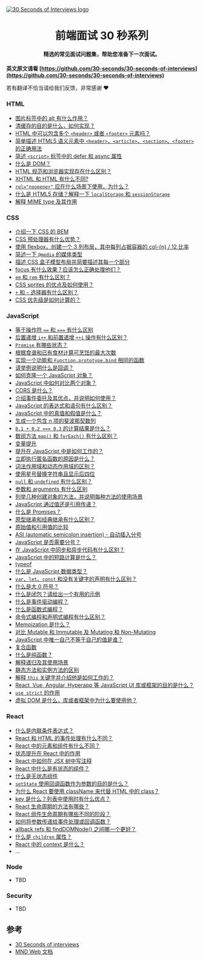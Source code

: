 <a href="https://hacpai.com/tag/30seconds"><img src="https://raw.githubusercontent.com/30-seconds/30-seconds-of-interviews/master/logo.jpg" alt="30 Seconds of Interviews logo"></a>

<h1 align="center">
  前端面试 30 秒系列
</h1>

<h4 align="center">精选的常见面试问题集，帮助您准备下一次面试。</h4>

**英文原文请看 [https://github.com/30-seconds/30-seconds-of-interviews](https://github.com/30-seconds/30-seconds-of-interviews)**

若有翻译不恰当请给我们反馈，非常感谢 :heart:

### HTML 

* [图片标签中的 alt 有什么作用？](https://hacpai.com/article/1544800582516)
* [清缓存的目的是什么，如何实现？](https://hacpai.com/article/1544845023860)
* [HTML 中可以包含多个 `<header>` 或者 `<footer>` 元素吗？](https://hacpai.com/article/1544932228390)
* [简单描述 HTML5 语义元素中 `<header>`、`<article>`、`<section>`、`<footer>` 的正确用法](https://hacpai.com/article/1544977054016)
* [简述 `<script>` 标签中的 defer 和 async 属性](https://hacpai.com/article/1545093175137)
* [什么是 DOM？](https://hacpai.com/article/1545181009513)
* [HTML 规范和浏览器实现存在什么区别？](https://hacpai.com/article/1545263006178)
* [XHTML 和 HTML 有什么不同?](https://hacpai.com/article/1545450308820)
* [`rel="noopener"` 应在什么场景下使用，为什么？](https://hacpai.com/article/1545535924073)
* [什么是 HTML5 存储？解释一下 `localStorage` 和 `sessionStorage`](https://hacpai.com/article/1545614869150)
* [解释 MIME type 及其作用](https://hacpai.com/article/1548381047741)


### CSS

* [介绍一下 CSS 的 BEM](https://hacpai.com/article/1545707000031)
* [CSS 预处理器有什么优势？](https://hacpai.com/article/1545789633753)
* [使用 flexbox，创建一个 3 列布局，其中每列占据容器的 col-{n} / 12 比率](https://hacpai.com/article/1545875909329)
* [简述一下 `@media` 的媒体类型](https://hacpai.com/article/1545961060623)
* [描述 CSS 盒子模型布局并简要描述其每一个部分](https://hacpai.com/article/1546051999340)
* [focus 有什么效果？应该怎么正确处理他们？](https://hacpai.com/article/1546188532029)
* [`em` 和 `rem` 有什么区别？](https://hacpai.com/article/1546234490137)
* [CSS sprites 的优点及如何使用？](https://hacpai.com/article/1546350675686)
* [`+` 和 `~` 选择器有什么区别？](https://hacpai.com/article/1546396257706)
* [CSS 优先级是如何计算的？](https://hacpai.com/article/1546528225489)

### JavaScript

* [等于操作符 `==` 和 `===` 有什么区别](https://hacpai.com/article/1546570870626)
* [后置递增 `i++` 和前置递增 `++i` 操作有什么区别？](https://hacpai.com/article/1546665384680)
* [`Promise` 有哪些状态？](https://hacpai.com/article/1546828434083)
* [根据食谱和已有食材计算可烹饪的最大次数](https://hacpai.com/article/1546833887125)
* [实现一个功能和 `Function.prototype.bind` 相同的函数](https://hacpai.com/article/1546958569887)
* [请举例说明什么是回调？](https://hacpai.com/article/1546997933203)
* [如何克隆一个 JavaScript 对象？](https://hacpai.com/article/1547084179300)
* [JavaScript 中如何对比两个对象？](https://hacpai.com/article/1547218337208)
* [CORS 是什么？](https://hacpai.com/article/1547264310096)
* [介绍事件委托及其优点，并说明如何使用？](https://hacpai.com/article/1547388674563)
* [JavaScript 的表达式和语句有什么区别？](https://hacpai.com/article/1547453774159)
* [JavaScript 中的真值和假值是什么？](https://hacpai.com/article/1547531144079)
* [生成一个包含 n 项的斐波那契数列](https://hacpai.com/article/1547629604141)
* [`0.1 + 0.2 === 0.3` 的计算结果是什么？](https://hacpai.com/article/1547786948595)
* [数组方法 `map()` 和 `forEach()` 有什么区别？](https://hacpai.com/article/1547790109416)
* [变量提升](https://hacpai.com/article/1547869094932)
* [提升在 JavaScript 中是如何工作的？](https://hacpai.com/article/1547955022099)
* [立即执行匿名函数的原因是什么？](https://hacpai.com/article/1548060791288)
* [词法作用域和动态作用域的区别？](https://hacpai.com/article/1548207250317)
* [使用星号替换字符串且显示后四位](https://hacpai.com/article/1548290571365)
* [`null` 和 `undefined` 有什么区别？](https://hacpai.com/article/1548478149660)
* [参数和 arguments 有什么区别](https://hacpai.com/article/1548593068935)
* [列举几种创建对象的方法，并说明每种方法的使用场景](https://hacpai.com/article/1548772963809)
* [JavaScript 通过值还是引用传递？](https://hacpai.com/article/1548774148596)
* [什么是 Promises？](https://hacpai.com/article/1548817829634)
* [原型继承和经典继承有什么区别？](https://hacpai.com/article/1548906479269)
* [原始值和引用值的比较](https://hacpai.com/article/1549162425786)
* [ASI (automatic semicolon insertion) - 自动插入分号](https://hacpai.com/article/1549164694816)
* [JavaScript 是否需要分号？](https://hacpai.com/article/1549170322687)
* [在 JavaScript 中同步和异步代码有什么区别？](https://hacpai.com/article/1549346987103)
* [JavaScript 中的短路计算是什么？](https://hacpai.com/article/1549350032554)
* [typeof](https://hacpai.com/article/1549426978334)
* [什么是 JavaScript 数据类型？](https://hacpai.com/article/1549630646588)
* [`var`、`let`、`const` 和没有关键字的声明有什么区别？](https://hacpai.com/article/1549635108016)
* [什么是大 0 符号？](https://hacpai.com/article/1549713468969)
* [什么是闭包？请给出一个有用的示例](https://hacpai.com/article/1549778763050)
* [什么是事件驱动编程？](https://hacpai.com/article/1549942206210)
* [什么是函数式编程？](https://hacpai.com/article/1549950785958)
* [命令式编程和声明式编程有什么区别？](https://hacpai.com/article/1550064652124)
* [Memoization 是什么？](https://hacpai.com/article/1550152136095)
* [对比 Mutable 和 Immutable 及 Mutating 和 Non-Mutating](https://hacpai.com/article/1550210424716)
* [JavaScript 中唯一自己不等于自己的值是谁？](https://hacpai.com/article/1550297651597)
* [复合函数](https://hacpai.com/article/1550370045646)
* [什么是纯函数？](https://hacpai.com/article/1550462244888)
* [解释递归及其使用场景](https://hacpai.com/article/1550632462419)
* [静态方法和实例方法的区别](https://hacpai.com/article/1550635550844)
* [解释 `this` 关键字并介绍他是如何工作的？](https://hacpai.com/article/1550836065384)
* [React, Vue, Angular, Hyperapp 等 JavaScript UI 库或框架的目的是什么？](https://hacpai.com/article/1550846527468)
* [`use strict` 的作用](https://hacpai.com/article/1550891475480)
* [虚拟 DOM 是什么，库或者框架中为什么要使用他？](https://hacpai.com/article/1550980580727)

### React

* [什么是内联条件表达式？](https://hacpai.com/article/1548166592192)
* [React 和 HTML 的事件处理有什么不同？](https://hacpai.com/article/1545321971993)
* [React 中的元素和组件有什么不同？](https://hacpai.com/article/1551068452927)
* [状态提升在 React 中的作用](https://hacpai.com/article/1551143997511)
* [React 中如何在 JSX 树中写注释](https://hacpai.com/article/1551338654162)
* [React 中什么是有状态的组件？](https://hacpai.com/article/1551341100994)
* [什么是无状态组件](https://hacpai.com/article/1551493941292)
* [`setState` 使用回调函数作为参数的目的是什么？](https://hacpai.com/article/1551503647758)
* [为什么 React 要使用 className 来代替 HTML 中的 class？](https://hacpai.com/article/1551607066983)
* [key 是什么？列表中使用时有什么优点？](https://hacpai.com/article/1551674351623)
* [React 生命周期的方法有哪些？](https://hacpai.com/article/1551777820539)
* [React 组件生命周期有哪些不同的阶段？](https://hacpai.com/article/1551839333423)
* [如何将参数传递给事件处理或回调函数？](https://hacpai.com/article/1551924701023)
* [allback refs 和 findDOMNode() 之间哪一个更好？](https://hacpai.com/article/1552033615611)
* [什么是 `children` 属性？](https://hacpai.com/article/1552098087317)
* [React 中的 context 是什么？](https://hacpai.com/article/1552217095007)
* ...

### Node

* TBD

### Security

* TBD


## 参考

* [30 Seconds of interviews](https://30secondsofinterviews.org/)
* [MND Web 文档](https://developer.mozilla.org)